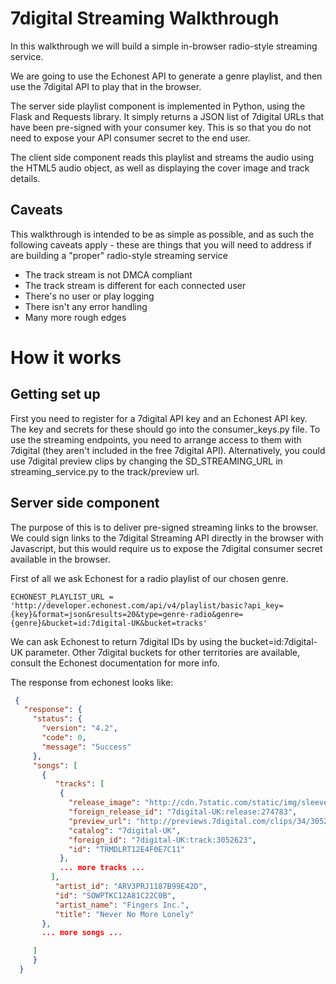 7digital Streaming Walkthrough
==============================

In this walkthrough we will build a simple in-browser radio-style streaming service.

We are going to use the Echonest API to generate a genre playlist, and then use the 7digital API to play that in the browser.

The server side playlist component is implemented in Python, using the Flask and Requests library. It simply returns a JSON list of 7digital URLs that have been pre-signed with your consumer key. This is so that you do not need to expose your API consumer secret to the end user.

The client side component reads this playlist and streams the audio using the HTML5 audio object, as well as displaying the cover image and track details.

Caveats
-------

This walkthrough is intended to be as simple as possible, and as such the following caveats apply - these are things that you will need to address if are building a "proper" radio-style streaming service

* The track stream is not DMCA compliant
* The track stream is different for each connected user
* There's no user or play logging
* There isn't any error handling
* Many more rough edges

How it works
============

Getting set up
--------------

First you need to register for a 7digital API key and an Echonest API key. The key and secrets for these should go into the consumer_keys.py file. To use the streaming endpoints, you need to arrange access to them with 7digital (they aren't included in the free 7digital API). Alternatively, you could use 7digital preview clips by changing the SD_STREAMING_URL in streaming_service.py to the track/preview url.

Server side component
---------------------

The purpose of this is to deliver pre-signed streaming links to the browser. We could sign links to the 7digital Streaming API directly in the browser with Javascript, but this would require us to expose the 7digital consumer secret available in the browser.

First of all we ask Echonest for a radio playlist of our chosen genre.

	ECHONEST_PLAYLIST_URL = 'http://developer.echonest.com/api/v4/playlist/basic?api_key={key}&format=json&results=20&type=genre-radio&genre={genre}&bucket=id:7digital-UK&bucket=tracks'

We can ask Echonest to return 7digital IDs by using the bucket=id:7digital-UK parameter. Other 7digital buckets for other territories are available, consult the Echonest documentation for more info.

The response from echonest looks like:
```json
 {
   "response": {
     "status": {
       "version": "4.2",
       "code": 0,
       "message": "Success"
     },
     "songs": [
       {
          "tracks": [
           {
             "release_image": "http://cdn.7static.com/static/img/sleeveart/00/002/747/0000274783_200.jpg",
             "foreign_release_id": "7digital-UK:release:274783",
             "preview_url": "http://previews.7digital.com/clips/34/3052623.clip.mp3",
             "catalog": "7digital-UK",
             "foreign_id": "7digital-UK:track:3052623",
             "id": "TRMDLRT12E4F0E7C11"
           },
		   ... more tracks ...
         ],
          "artist_id": "ARV3PRJ1187B99E42D",
          "id": "SOWPTKC12A81C22C0B",
          "artist_name": "Fingers Inc.",
          "title": "Never No More Lonely"
       },
	   ... more songs ...

     ]
     }
  }
 ```
